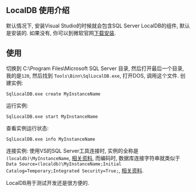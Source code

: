 ﻿## LocalDB 使用介绍

默认情况下, 安装Visual Studio的时候就会包含SQL Server LocalDB的组件, 默认是安装的. 如果没有, 你可以到微软官网[下载安装](http://www.microsoft.com/en-us/download/details.aspx?id=42299). 

## 使用
切换到 C:\Program Files\Microsoft SQL Server 目录, 然后打开最后一个目录, 我的是`120`, 然后找到 `Tools\Binn\SqlLocalDB.exe`, 打开DOS, 调用这个文件.
创建实例:

	SqlLocalDB.exe create MyInstanceName

运行实例:

	SqlLocalDB.exe start MyInstanceName

查看实例运行状态:

	SqlLocalDB.exe info MyInstanceName

连接实例: 使用VS的SQL Server工具连接时, 实例的全称是`(localdb)\MyInstanceName`, [相关资料](http://stackoverflow.com/questions/26977106/visual-studio-2013-does-not-create-sql-server-2014-localdb-database), 而编码时, 数据库连接字符串就类似于 `Data Source=(localdb)\MyInstanceName;Initial Catalog=Temporary;Integrated Security=True;`, [相关资料](https://connectionstrings.com/sql-server/).

LocalDB用于测试开发还是很方便的.
